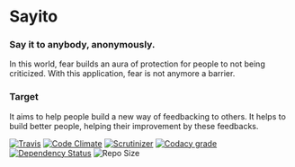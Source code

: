 # Sayito

### Say it to anybody, anonymously.

In this world, fear builds an aura of protection for people to not being criticized. 
With this application, fear is not anymore a barrier.

### Target

It aims to help people build a new way of feedbacking to others. 
It helps to build better people, helping their improvement by these feedbacks.  

[![Travis](https://img.shields.io/travis/Sornii/sayito.svg)](https://travis-ci.org/Sornii/sayito/)
[![Code Climate](https://img.shields.io/codeclimate/github/Sornii/sayito.svg)](https://scrutinizer-ci.com/g/Sornii/sayito/)
[![Scrutinizer](https://img.shields.io/scrutinizer/g/Sornii/sayito.svg)](https://scrutinizer-ci.com/g/Sornii/sayito/)
[![Codacy grade](https://img.shields.io/codacy/grade/47dcb714cb624cc5ae8413ebc6a07109.svg)](https://www.codacy.com/app/Sornii/sayito/dashboard)
[![Dependency Status](https://www.versioneye.com/user/projects/599cd0e86725bd13931075a8/badge.svg)](https://www.versioneye.com/user/projects/599cd0e86725bd13931075a8)
![Repo Size](https://reposs.herokuapp.com/?path=Sornii/sayito)

